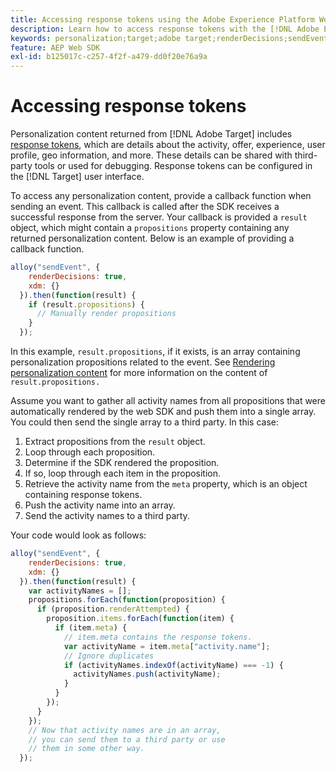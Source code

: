 ```yaml
---
title: Accessing response tokens using the Adobe Experience Platform Web SDK
description: Learn how to access response tokens with the [!DNL Adobe Experience Platform Web SDK].
keywords: personalization;target;adobe target;renderDecisions;sendEvent;decisionScopes;result.decisions,response tokens;
feature: AEP Web SDK
exl-id: b125017c-c257-4f2f-a479-dd0f20e76a9a
---
```

# Accessing response tokens

Personalization content returned from [!DNL Adobe Target] includes [response tokens](https://experienceleague.adobe.com/docs/target/using/administer/response-tokens.html), which are details about the activity, offer, experience, user profile, geo information, and more. These details can be shared with third-party tools or used for debugging. Response tokens can be configured in the [!DNL Target] user interface.

To access any personalization content, provide a callback function when sending an event. This callback is called after the SDK receives a successful response from the server. Your callback is provided a `result` object, which might contain a `propositions` property containing any returned personalization content. Below is an example of providing a callback function.

```javascript
alloy("sendEvent", {
    renderDecisions: true,
    xdm: {}
  }).then(function(result) {
    if (result.propositions) {
      // Manually render propositions
    }
  });
```

In this example, `result.propositions`, if it exists, is an array containing personalization propositions related to the event. See [Rendering personalization content](https://experienceleague.adobe.com/en/docs/experience-platform/web-sdk/personalization/rendering-personalization-content) for more information on the content of `result.propositions.`

Assume you want to gather all activity names from all propositions that were automatically rendered by the web SDK and push them into a single array. You could then send the single array to a third party. In this case:

1. Extract propositions from the `result` object.
1. Loop through each proposition.
1. Determine if the SDK rendered the proposition.
1. If so, loop through each item in the proposition.
1. Retrieve the activity name from the `meta` property, which is an object containing response tokens.
1. Push the activity name into an array.
1. Send the activity names to a third party.

Your code would look as follows:

```javascript
alloy("sendEvent", {
    renderDecisions: true,
    xdm: {}
  }).then(function(result) {
    var activityNames = [];
    propositions.forEach(function(proposition) {
      if (proposition.renderAttempted) {
        proposition.items.forEach(function(item) {
          if (item.meta) {
            // item.meta contains the response tokens.
            var activityName = item.meta["activity.name"];
            // Ignore duplicates
            if (activityNames.indexOf(activityName) === -1) {
              activityNames.push(activityName);
            }
          }
        });
      }
    });
    // Now that activity names are in an array,
    // you can send them to a third party or use
    // them in some other way.
  });
```
